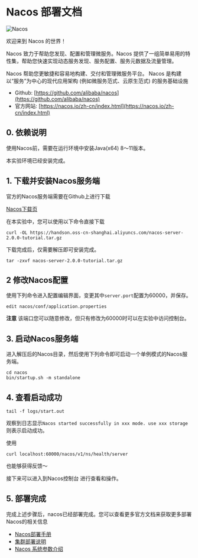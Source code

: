 # Nacos 部署文档

![Nacos](https://github.com/alibaba/nacos/blob/develop/doc/Nacos_Logo.png?raw=true)

欢迎来到 Nacos 的世界！

Nacos 致力于帮助您发现、配置和管理微服务。Nacos 提供了一组简单易用的特性集，帮助您快速实现动态服务发现、服务配置、服务元数据及流量管理。

Nacos 帮助您更敏捷和容易地构建、交付和管理微服务平台。 Nacos 是构建以“服务”为中心的现代应用架构 (例如微服务范式、云原生范式) 的服务基础设施

* Github: [https://github.com/alibaba/nacos](https://github.com/alibaba/nacos)
* 官方网站: [https://nacos.io/zh-cn/index.html](https://nacos.io/zh-cn/index.html)

## 0. 依赖说明

使用Nacos前，需要在运行环境中安装Java(x64) 8～11版本。

本实验环境已经安装完成。

## 1. 下载并安装Nacos服务端

官方的Nacos服务端需要在Github上进行下载

[Nacos下载页](https://github.com/alibaba/nacos/releases)

在本实验中，您可以使用以下命令直接下载

```
curl -OL https://handson.oss-cn-shanghai.aliyuncs.com/nacos-server-2.0.0-tutorial.tar.gz
```

下载完成后，仅需要解压即可安装完成。

```
tar -zxvf nacos-server-2.0.0-tutorial.tar.gz
```

## 2 修改Nacos配置

使用下列命令进入配置编辑界面，变更其中`server.port`配置为60000，并保存。

```
edit nacos/conf/application.properties
```

**注意** 该端口您可以随意修改，但只有修改为60000时可以在实验中访问控制台。


## 3. 启动Nacos服务端

进入解压后的Nacos目录，然后使用下列命令即可启动一个单例模式的Nacos服务端。

```
cd nacos
bin/startup.sh -m standalone
```

## 4. 查看启动成功

```
tail -f logs/start.out
```

观察到日志显示`Nacos started successfully in xxx mode. use xxx storage`则表示启动成功。

使用

```
curl localhost:60000/nacos/v1/ns/health/server
```

也能够获得反馈～

接下来可以进入到<tutorial-web-preview port="60000" path="/nacos/#/login">Nacos控制台</tutorial-web-preview> 进行查看和操作。

## 5. 部署完成

完成上述步骤后，nacos已经部署完成。您可以查看更多官方文档来获取更多部署Nacos的相关信息

- [Nacos部署手册](https://nacos.io/zh-cn/docs/deployment.html)
- [集群部署说明](https://nacos.io/zh-cn/docs/cluster-mode-quick-start.html)
- [Nacos 系统参数介绍](https://nacos.io/zh-cn/docs/system-configurations.html)
